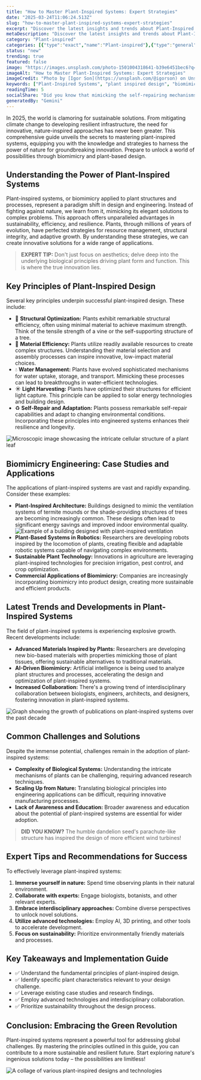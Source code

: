 ```yaml
---
title: "How to Master Plant-Inspired Systems: Expert Strategies"
date: "2025-03-24T11:06:24.513Z"
slug: "how-to-master-plant-inspired-systems-expert-strategies"
excerpt: "Discover the latest insights and trends about Plant-Inspired Systems. This comprehensive guide covers everything you need to know about Plant-Inspired Systems in 2025."
metaDescription: "Discover the latest insights and trends about Plant-Inspired Systems. This comprehensive guide covers everything you need to know about Plant-Inspired Syst..."
category: "Plant-inspired"
categories: [{"type":"exact","name":"Plant-inspired"},{"type":"general","name":"Engineering"},{"type":"medium","name":"Biomimicry"},{"type":"specific","name":"Robotics"},{"type":"niche","name":"Soft Robotics"}]
status: "new"
trending: true
featured: false
image: "https://images.unsplash.com/photo-1501004318641-b39e6451bec6?q=85&w=1200&fit=max&fm=webp&auto=compress"
imageAlt: "How to Master Plant-Inspired Systems: Expert Strategies"
imageCredit: "Photo by [Igor Son](https://unsplash.com/@igorson) on Unsplash"
keywords: ["Plant-Inspired Systems", "plant inspired design", "biomimicry engineering", "plant based systems", "sustainable plant technology", "plant architecture design", "biomimicry in architecture", "plant inspired robotics", "nature inspired innovation", "commercial applications of biomimicry"]
readingTime: 5
socialShare: "Did you know that mimicking the self-repairing mechanisms of plants could lead to revolutionary breakthroughs in infrastructure and robotics?  Nature holds the key to sustainable innovation."
generatedBy: "Gemini"
---
```




In 2025, the world is clamoring for sustainable solutions.  From mitigating climate change to developing resilient infrastructure, the need for innovative, nature-inspired approaches has never been greater.  This comprehensive guide unveils the secrets to mastering plant-inspired systems, equipping you with the knowledge and strategies to harness the power of nature for groundbreaking innovation.  Prepare to unlock a world of possibilities through biomimicry and plant-based design.

## Understanding the Power of Plant-Inspired Systems

Plant-inspired systems, or biomimicry applied to plant structures and processes, represent a paradigm shift in design and engineering.  Instead of fighting against nature, we learn from it, mimicking its elegant solutions to complex problems.  This approach offers unparalleled advantages in sustainability, efficiency, and resilience.  Plants, through millions of years of evolution, have perfected strategies for resource management, structural integrity, and adaptive growth.  By understanding these strategies, we can create innovative solutions for a wide range of applications.

> **EXPERT TIP:**  Don't just focus on aesthetics; delve deep into the underlying biological principles driving plant form and function. This is where the true innovation lies.

## Key Principles of Plant-Inspired Design

Several key principles underpin successful plant-inspired design.  These include:

* 🔑 **Structural Optimization:** Plants exhibit remarkable structural efficiency, often using minimal material to achieve maximum strength.  Think of the tensile strength of a vine or the self-supporting structure of a tree.
* 🌱 **Material Efficiency:** Plants utilize readily available resources to create complex structures.  Understanding their material selection and assembly processes can inspire innovative, low-impact material choices.
* 💧 **Water Management:**  Plants have evolved sophisticated mechanisms for water uptake, storage, and transport.  Mimicking these processes can lead to breakthroughs in water-efficient technologies.
* ☀️ **Light Harvesting:**  Plants have optimized their structures for efficient light capture.  This principle can be applied to solar energy technologies and building design.
* ♻️ **Self-Repair and Adaptation:**  Plants possess remarkable self-repair capabilities and adapt to changing environmental conditions.  Incorporating these principles into engineered systems enhances their resilience and longevity.

![Microscopic image showcasing the intricate cellular structure of a plant leaf](https://images.unsplash.com/photo-1501004318641-b39e6451bec6?q=85&w=1200&fit=max&fm=webp&auto=compress)

## Biomimicry Engineering: Case Studies and Applications

The applications of plant-inspired systems are vast and rapidly expanding.  Consider these examples:

* **Plant-Inspired Architecture:**  Buildings designed to mimic the ventilation systems of termite mounds or the shade-providing structures of trees are becoming increasingly common.  These designs often lead to significant energy savings and improved indoor environmental quality.  ![Example of a building designed with plant-inspired ventilation](https://images.unsplash.com/photo-1446071103084-c257b5f70672?q=85&w=1200&fit=max&fm=webp&auto=compress)
* **Plant-Based Systems in Robotics:**  Researchers are developing robots inspired by the locomotion of plants, creating flexible and adaptable robotic systems capable of navigating complex environments.
* **Sustainable Plant Technology:**  Innovations in agriculture are leveraging plant-inspired technologies for precision irrigation, pest control, and crop optimization.
* **Commercial Applications of Biomimicry:**  Companies are increasingly incorporating biomimicry into product design, creating more sustainable and efficient products.

## Latest Trends and Developments in Plant-Inspired Systems

The field of plant-inspired systems is experiencing explosive growth.  Recent developments include:

* **Advanced Materials Inspired by Plants:**  Researchers are developing new bio-based materials with properties mimicking those of plant tissues, offering sustainable alternatives to traditional materials.
* **AI-Driven Biomimicry:**  Artificial intelligence is being used to analyze plant structures and processes, accelerating the design and optimization of plant-inspired systems.
* **Increased Collaboration:**  There's a growing trend of interdisciplinary collaboration between biologists, engineers, architects, and designers, fostering innovation in plant-inspired systems.

![Graph showing the growth of publications on plant-inspired systems over the past decade](https://images.unsplash.com/photo-1483794344563-d27a8d18014e?q=85&w=1200&fit=max&fm=webp&auto=compress)

## Common Challenges and Solutions

Despite the immense potential, challenges remain in the adoption of plant-inspired systems:

* **Complexity of Biological Systems:**  Understanding the intricate mechanisms of plants can be challenging, requiring advanced research techniques.
* **Scaling Up from Nature:**  Translating biological principles into engineering applications can be difficult, requiring innovative manufacturing processes.
* **Lack of Awareness and Education:**  Broader awareness and education about the potential of plant-inspired systems are essential for wider adoption.

> **DID YOU KNOW?**  The humble dandelion seed's parachute-like structure has inspired the design of more efficient wind turbines!

## Expert Tips and Recommendations for Success

To effectively leverage plant-inspired systems:

1. **Immerse yourself in nature:**  Spend time observing plants in their natural environment.
2. **Collaborate with experts:**  Engage biologists, botanists, and other relevant experts.
3. **Embrace interdisciplinary approaches:**  Combine diverse perspectives to unlock novel solutions.
4. **Utilize advanced technologies:**  Employ AI, 3D printing, and other tools to accelerate development.
5. **Focus on sustainability:**  Prioritize environmentally friendly materials and processes.

## Key Takeaways and Implementation Guide

* ✅ Understand the fundamental principles of plant-inspired design.
* ✅ Identify specific plant characteristics relevant to your design challenge.
* ✅ Leverage existing case studies and research findings.
* ✅ Employ advanced technologies and interdisciplinary collaboration.
* ✅ Prioritize sustainability throughout the design process.

## Conclusion: Embracing the Green Revolution

Plant-inspired systems represent a powerful tool for addressing global challenges.  By mastering the principles outlined in this guide, you can contribute to a more sustainable and resilient future.  Start exploring nature's ingenious solutions today – the possibilities are limitless!

![A collage of various plant-inspired designs and technologies](https://images.unsplash.com/photo-1503149779833-1de50ebe5f8a?q=85&w=1200&fit=max&fm=webp&auto=compress)

